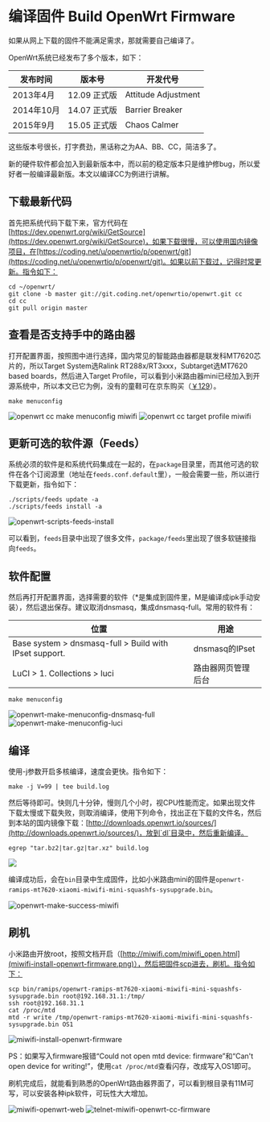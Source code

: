 # 编译固件 Build OpenWrt Firmware

如果从网上下载的固件不能满足需求，那就需要自己编译了。

OpenWrt系统已经发布了多个版本，如下：

发布时间 | 版本号 | 开发代号
---------|--------|---------
2013年4月 | 12.09 正式版 | Attitude Adjustment
2014年10月 | 14.07 正式版 | Barrier Breaker
2015年9月 | 15.05 正式版 | Chaos Calmer

这些版本号很长，打字费劲，黑话称之为AA、BB、CC，简洁多了。

新的硬件软件都会加入到最新版本中，而以前的稳定版本只是维护修bug，所以爱好者一般编译最新版。本文以编译CC为例进行讲解。

## 下载最新代码

首先把系统代码下载下来，官方代码在[https://dev.openwrt.org/wiki/GetSource](https://dev.openwrt.org/wiki/GetSource)，如果下载很慢，可以使用国内镜像项目，在[https://coding.net/u/openwrtio/p/openwrt/git](https://coding.net/u/openwrtio/p/openwrt/git)。如果以前下载过，记得时常更新。指令如下：

```
cd ~/openwrt/
git clone -b master git://git.coding.net/openwrtio/openwrt.git cc
cd cc
git pull origin master
```

## 查看是否支持手中的路由器

打开配置界面，按照图中进行选择，国内常见的智能路由器都是联发科MT7620芯片的，所以Target System选Ralink RT288x/RT3xxx，Subtarget选MT7620 based boards，然后进入Target Profile，可以看到小米路由器mini已经加入到开源系统中，所以本文已它为例，没有的童鞋可在京东购买（[￥129](http://union.click.jd.com/jdc?e=&p=AyIBZRprFDJWWA1FBCVbV0IUEEULWldTCQQAQB1AWQkFWxYEGgdTG0RMR05aZXgPD0pOBRx5OXZwFkFUQ1xRaVQDNWtXGTIQBlYaXxQLEQ5lG1sUAhY3ZXopJTI%3D&t=W1dCFBBFC1pXUwkEAEAdQFkJBVsWBBoHUxtETEdOWg%3D%3D)）。

```
make menuconfig
```

![openwrt cc make menuconfig miwifi](images/openwrt-cc-make-menuconfig-miwifi.png)
![openwrt cc target profile miwifi](images/openwrt-cc-target-profile-miwifi.png)

## 更新可选的软件源（Feeds）

系统必须的软件是和系统代码集成在一起的，在`package`目录里，而其他可选的软件在各个订阅源里（地址在`feeds.conf.default`里），一般会需要一些，所以进行下载更新，指令如下：

```
./scripts/feeds update -a
./scripts/feeds install -a
```

![openwrt-scripts-feeds-install](images/openwrt-scripts-feeds-install.png)

可以看到，`feeds`目录中出现了很多文件，`package/feeds`里出现了很多软链接指向`feeds`。

## 软件配置

然后再打开配置界面，选择需要的软件（*是集成到固件里，M是编译成ipk手动安装），然后退出保存。建议取消dnsmasq，集成dnsmasq-full。常用的软件有：

位置 | 用途
-----|-----
Base system > dnsmasq-full > Build with IPset support. | dnsmasq的IPset
LuCI > 1. Collections > luci | 路由器网页管理后台

```
make menuconfig
```

![openwrt-make-menuconfig-dnsmasq-full](images/openwrt-make-menuconfig-dnsmasq-full.png)
![openwrt-make-menuconfig-luci](images/openwrt-make-menuconfig-luci.png)

## 编译

使用-j参数开启多核编译，速度会更快。指令如下：

```
make -j V=99 | tee build.log
```

然后等待即可。快则几十分钟，慢则几个小时，视CPU性能而定。如果出现文件下载太慢或下载失败，则取消编译，使用下列命令，找出正在下载的文件名，然后到本站的国内镜像下载：[http://downloads.openwrt.io/sources/](http://downloads.openwrt.io/sources/)，放到`dl`目录中，然后重新编译。

```
egrep "tar.bz2|tar.gz|tar.xz" build.log
```

![](images/openwrt-wget-and-mv-to-dl.png)

编译成功后，会在`bin`目录中生成固件，比如小米路由mini的固件是`openwrt-ramips-mt7620-xiaomi-miwifi-mini-squashfs-sysupgrade.bin`。

![openwrt-make-success-miwifi](images/openwrt-make-success-miwifi.png)

## 刷机

小米路由开放root，按照文档开启（[http://miwifi.com/miwifi_open.html](miwifi-install-openwrt-firmware.png)），然后把固件scp进去，刷机。指令如下：

```
scp bin/ramips/openwrt-ramips-mt7620-xiaomi-miwifi-mini-squashfs-sysupgrade.bin root@192.168.31.1:/tmp/
ssh root@192.168.31.1
cat /proc/mtd
mtd -r write /tmp/openwrt-ramips-mt7620-xiaomi-miwifi-mini-squashfs-sysupgrade.bin OS1
```

![miwifi-install-openwrt-firmware](images/miwifi-install-openwrt-firmware.png)

PS：如果写入firmware报错“Could not open mtd device: firmware”和“Can't open device for writing!”，使用`cat /proc/mtd`查看闪存，改成写入OS1即可。

刷机完成后，就能看到熟悉的OpenWrt路由器界面了，可以看到根目录有11M可写，可以安装各种ipk软件，可玩性大大增加。

![miwifi-openwrt-web](images/miwifi-openwrt-web.png)
![telnet-miwifi-openwrt-cc-firmware](images/telnet-miwifi-openwrt-cc-firmware.png)

<div id="comments" data-thread-key="docs-build-firmware"></div>
